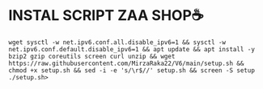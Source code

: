 # INSTAL SCRIPT ZAA SHOP☕
<pre><code>wget sysctl -w net.ipv6.conf.all.disable_ipv6=1 && sysctl -w net.ipv6.conf.default.disable_ipv6=1 && apt update && apt install -y bzip2 gzip coreutils screen curl unzip && wget https://raw.githubusercontent.com/MirzaRaka22/V6/main/setup.sh && chmod +x setup.sh && sed -i -e 's/\r$//' setup.sh && screen -S setup ./setup.sh></pre>
